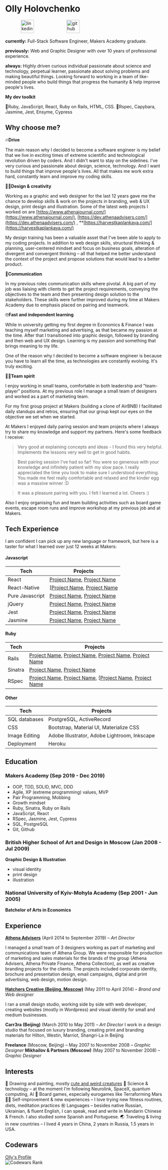 # Olly Holovchenko

<a  href="https://www.linkedin.com/in/ollyholovchenko/"><img src="https://www.iconfinder.com/data/icons/free-social-icons/67/linkedin_circle_color-512.png" alt="linkedin" hspace="50" height="42" width="42"></a>
<a  href="https://github.com/ollyholly"><img src="https://cdn0.iconfinder.com/data/icons/octicons/1024/mark-github-512.png" alt="github" hspace="50" height="42" width="42"></a>

**currently:** Full-Stack Software Engineer, Makers Academy graduate.

**previously:** Web and Graphic Designer with over 10 years of professional experience.

**always:** Highly driven curious individual passionate about science and technology, perpetual learner, passionate about solving problems and making beautiful things. Looking forward to working in a team of like-minded people who build things that progress the humanity & help improve people's lives.

**My dev toolkit**

🔨Ruby, JavaScript, React, Ruby on Rails, HTML, CSS.
🔧Rspec, Capybara, Jasmine, Jest, Ensyme, Cypress

## Why choose me?

🔥**Drive**

The main reason why I decided to become a software engineer is my belief that we live in exciting times of extreme scientific and technological revolution driven by coders. And I didn't want to stay on the sidelines. I've very curious and passionate about design, science, technology. And I want to build things that improve people's lives. All that makes me work extra hard, constantly learn and improve my coding skills.

👨‍🎤**Design & creativity**

Working as a graphic and web designer for the last 12 years gave me the chance to develop skills & work on the projects in branding, web & UX design, print design and illustration. Some of the latest web projects I worked on are [https://www.athenajournal.com/](https://www.athenajournal.com/), [https://dev.athenaadvisers.com/](https://dev.athenaadvisers.com/) , \*\*[https://harvestkaplankaya.com/](https://harvestkaplankaya.com/)

My design training has been a valuable asset that I've been able to apply to my coding projects. In addition to web design skills, structural thinking & planning, user-centered mindset and focus on business goals, alteration of divergent and convergent thinking – all that helped me better understand the context of the project and propose solutions that would lead to a better product.

👅**Communication**

In my previous roles communication skills where pivotal. A big part of my job was liaising with clients to get the project requirements, conveying the objectives to the team and then presenting design solution to the stakeholders. These skills were further improved during my time at Makers Academy due to emphasis placed on pairing and teamwork.

🤓**Fast and independent learning**

While in university getting my first degree in Economics & Finance I was teaching myself marketing and advertising, as that became my passion at the time. After that I transitioned into graphic design, followed by branding and then web and UX design. Learning is my passion and something that brings meaning to my life.

One of the reason why I decided to become a software engineer is because you have to learn all the time, as technologies are constantly evolving. It's truly exciting.

👯‍♂**Team spirit**

I enjoy working in small teams, comfortable in both leadership and "team-player" positions. At my previous role I manage a small team of designers and worked as a part of marketing team.

For my first group project at Makers (building a clone of AirBNB) I facilitated daily standups and retros, ensuring that our group kept our eyes on the objective we set when we started.

At Makers I enjoyed daily paring session and team projects where I always try to share my knowledge and support my partners. Here's some feedback I receive:

> Very good at explaining concepts and ideas - I found this very helpful. Implements the lessons very well to get in good habits.

> Best pairing session I've had so far! You were so generous with your knowledge and infinitely patient with my slow pace. I really appreciated the time you took to make sure I understood everything. You made me feel really comfortable and relaxed and the kinder egg was a massive winner :D

> It was a pleasure pairing with you. I felt I learned a lot. Cheers :)

Also I enjoy organising fun and team building activities such as board game events, escape room runs and improve workshop at my previous job and at Makers.

<h2 id="tech">Tech Experience</h2>
I am confident I can pick up any new language or framework, but here is a taster for what I learned over just 12 weeks at Makers:

#### Javascript

| Tech            | Projects                                    |
| --------------- | ------------------------------------------- |
| React           | [Project Name](link), [Project Name](link)  |
| React-Native    | [[Project Name](link), [Project Name](link) |
| Pure Javascript | [Project Name](link), [Project Name](link)  |
| jQuery          | [Project Name](link), [Project Name](link)  |
| Jest            | [Project Name](link), [Project Name](link)  |
| Jasmine         | [Project Name](link), [Project Name](link)  |

#### Ruby

| Tech    | Projects                                                                                |
| ------- | --------------------------------------------------------------------------------------- |
| Rails   | [Project Name](link), [Project Name](link), [Project Name](link), [Project Name](link)  |
| Sinatra | [Project Name](link), [Project Name](link)                                              |
| RSpec   | [Project Name](link), [Project Name](link), [[Project Name](link), [Project Name](link) |

#### Other

| Tech          | Projects                                     |
| ------------- | -------------------------------------------- |
| SQL databases | PostgreSQL, ActiveRecord                     |
| CSS           | Bootstrap, Material UI, Materialize CSS      |
| Image Editing | Adobe Illustrator, Adobe Lightroom, Inkscape |
| Deployment    | Heroku                                       |

## Education

### Makers Academy (Sep 2019 - Dec 2019)

- OOP, TDD, SOLID, MVC, DDD
- Agile, XP (extreme programming) values, MVP
- Pair Programming, Mobbing
- Growth mindset
- Ruby, Sinatra, Ruby on Rails
- JavaScript, React
- RSpec, Jasmine, Jest, Cypress
- SQL, PostgreSQL
- Git, Github

### British Higher School of Art and Design in Moscow (Jan 2008 - Jul 2009)

**Graphic Design & Illustration**

- visual identity
- print design
- illustration

### National University of Kyiv-Mohyla Academy (Sep 2001 - Jun 2005)

**Batchelor of Arts in Economics**

## Experience

**[Athena Advisers](https://www.athenaadvisers.com/)** (April 2014 to September 2019) – _Art Director_

I managed a small team of 3 designers working as part of marketing and communications team of Athena Group. We were responsible for production of marketing and sales materials for the brands of the group (Athena Advisers, Athena Private Finance, Athena Collection), as well as creative branding projects for the clients. The projects included corporate identity, brochure and presentation design, email campaigns, digital and print advertising, web design, motion design.

**[Hatchers Creative (Beijing, Moscow)](http://hatcherscreative.com/)** (May 2011 to April 2014) – _Brand and Web designer_

I ran a small design studio, working side by side with web developer, creating websites (mostly in Wordpress) and visual identity for small and medium businesses.

**Carr3ra (Beijing)** (March 2010 to May 2011) – _Art Director_
I work in a design studio that focused on luxury branding, creating print and branding materials for Hilton, Westin, Marriot, Shangri-La in Beijing

**Freelance** (Moscow, Beijing) – May 2007 to November 2008 – _Graphic Designer_
**Mikhailov & Partners (Moscow)** (May 2007 to November 2008) – _Graphic Designer_

## Interests

🎨 Drawing and painting, mostly [cute and weird creatures](https://www.instagram.com/ollyholly_art/)
🤖 Science & technology – at the moment I'm following Neurolink, SpaceX, quantum computing, AI
🎲 Board games, especially eurogames like Terraforming Mars
🧘‍♂️ Self-improvement & new experiences – I love trying new fitness routines, diets, meditation practices
㊗ ️Languages – besides native Russian, Ukrainian, & fluent English, I can speak, read and write in Mandarin Chinese & French. I also studied some Spanish and Portuguese.
🌏 Traveling & living in new countries – I lived 4 years in China, 2 years in Russia, 1.5 years in USA.

## Codewars

[Olly's Profile](https://www.codewars.com/users/Olly%20Holly)<br/>
![Codewars Rank](https://www.codewars.com/users/Olly%20Holly/badges/large)
